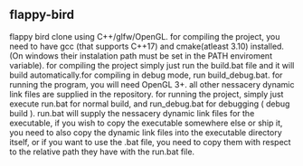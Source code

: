 ## flappy-bird

flappy bird clone using C++/glfw/OpenGL.
for compiling the project, you need to have gcc (that supports C++17) and cmake(atleast 3.10) installed. (On windows their instalation path must be set in the PATH enviroment variable).
for compiling the project simply just run the build.bat file and it will build automatically.for compiling in debug mode, run build_debug.bat.
for running the program, you will need OpenGL 3+. all other nessacery dynamic link files are supplied in the repository.
for running the project, simply just execute run.bat for normal build, and run_debug.bat for debugging ( debug build ).
run.bat will supply the nessacery dynamic link files for the executable, if you wish to copy the executable somewhere else or ship it, you need to also copy the dynamic link files into the executable directory itself, or if you want to use the .bat file, you need to copy them with respect to the relative path they have with the run.bat file.
